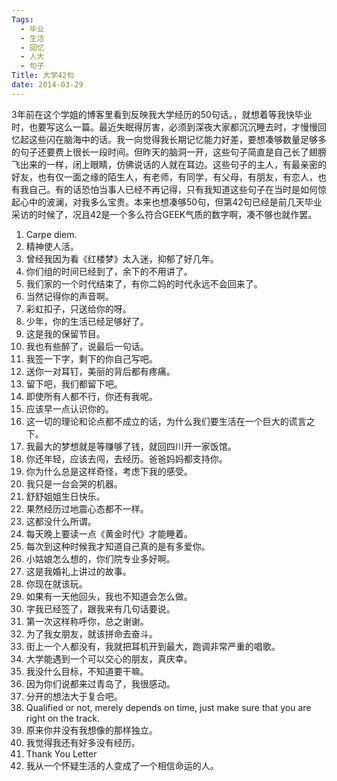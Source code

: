 ```yaml
---
Tags:
  - 毕业
  - 生活
  - 回忆
  - 人大
  - 句子
Title: 大学42句
date: 2014-03-29
---
```



3年前在这个学姐的博客里看到反映我大学经历的50句话。，就想着等我快毕业时，也要写这么一篇。最近失眠得厉害，必须到深夜大家都沉沉睡去时，才慢慢回忆起这些闪在脑海中的话。我一向觉得我长期记忆能力好差，要想凑够数量足够多的句子还要费上很长一段时间。但昨天的脑洞一开，这些句子简直是自己长了翅膀飞出来的一样，闭上眼睛，仿佛说话的人就在耳边。这些句子的主人，有最亲密的好友，也有仅一面之缘的陌生人，有老师，有同学，有父母，有朋友，有恋人，也有我自己。有的话恐怕当事人已经不再记得，只有我知道这些句子在当时是如何惊起心中的波澜，对我多么宝贵。本来也想凑够50句，但第42句已经是前几天毕业采访的时候了，况且42是一个多么符合GEEK气质的数字啊，凑不够也就作罢。
<!--more-->
1. Carpe diem. 
2. 精神使人活。
3. 曾经我因为看《红楼梦》太入迷，抑郁了好几年。
4. 你们组的时间已经到了，余下的不用讲了。
5. 我们家的一个时代结束了，有你二妈的时代永远不会回来了。
6. 当然记得你的声音啊。
7. 彩虹扣子，只送给你的呀。
8. 少年，你的生活已经足够好了。
9. 这是我的保留节目。
10. 我也有些醉了，说最后一句话。
11. 我签一下字，剩下的你自己写吧。
12. 送你一对耳钉，美丽的背后都有疼痛。
13. 留下吧，我们都留下吧。
14. 即使所有人都不行，你还有我呢。
15. 应该早一点认识你的。
16. 这一切的理论和论点都不成立的话，为什么我们要生活在一个巨大的谎言之下。
17. 我最大的梦想就是等赚够了钱，就回四川开一家饭馆。
18. 你还年轻，应该去闯，去经历。爸爸妈妈都支持你。
19. 你为什么总是这样奇怪，考虑下我的感受。
20. 我只是一台会哭的机器。
21. 舒舒姐姐生日快乐。
22. 果然经历过地震心态都不一样。
23. 这都没什么所谓。
24. 每天晚上要读一点《黄金时代》才能睡着。
25. 每次到这种时候我才知道自己真的是有多爱你。
26. 小姑娘怎么想的，你们院专业多好啊。
27. 这是我婚礼上讲过的故事。
28. 你现在就该玩。
29. 如果有一天他回头，我也不知道会怎么做。
30. 字我已经签了，跟我来有几句话要说。
31. 第一次这样称呼你，总之谢谢。
32. 为了我女朋友，就该拼命去奋斗。
33. 街上一个人都没有，我就把耳机开到最大，跑调非常严重的唱歌。
34. 大学能遇到一个可以交心的朋友，真庆幸。
35. 我没什么目标，不知道要干嘛。
36. 因为你们说都来过青岛了，我很感动。
37. 分开的想法大于复合吧。
38. Qualified or not, merely depends on time, just make sure that you are right on the track. 
39. 原来你并没有我想像的那样独立。
40. 我觉得我还有好多没有经历。
41. Thank You Letter
42. 我从一个怀疑生活的人变成了一个相信命运的人。